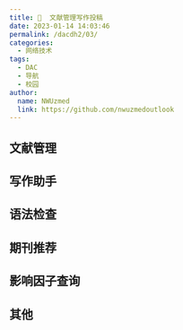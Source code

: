 ```yaml
---
title: 📑  文献管理写作投稿
date: 2023-01-14 14:03:46
permalink: /dacdh2/03/
categories: 
  - 网络技术
tags: 
  - DAC
  - 导航
  - 校园
author: 
  name: NWUzmed
  link: https://github.com/nwuzmedoutlook
---
```


## 文献管理

<ClientOnly>
  <Card :cardData="cardData0" :cardListSize=4 carTitlColor="#000" carHoverColor="#000" />
</ClientOnly>

## 写作助手

<ClientOnly>
  <Card :cardData="cardData1" :cardListSize=4 carTitlColor="#000" carHoverColor="#000" />
</ClientOnly>

## 语法检查

<ClientOnly>
  <Card :cardData="cardData2" :cardListSize=4 carTitlColor="#000" carHoverColor="#000" />
</ClientOnly>

## 期刊推荐

<ClientOnly>
  <Card :cardData="cardData3" :cardListSize=4 carTitlColor="#000" carHoverColor="#000" />
</ClientOnly>

## 影响因子查询

<ClientOnly>
  <Card :cardData="cardData4" :cardListSize=4 carTitlColor="#000" carHoverColor="#000" />
</ClientOnly>

## 其他

<ClientOnly>
  <Card :cardData="cardData5" :cardListSize=4 carTitlColor="#000" carHoverColor="#000" />
</ClientOnly>

<script>
export default {
  data() {
    return {
      cardData0: [
{id: "0", cardSrc: "https://www.softhead-citavi.com/blog/2328", cardImgSrc: "https://api.xinac.net/icon/?url=https://www.softhead-citavi.com/blog/2328", cardName: "Citavi 6 从入门到精通", cardContent: "Citavi文献管理与知识组织软件",},
{cardSrc: "https://www.howsci.com/", cardImgSrc: "https://api.xinac.net/icon/?url=https://www.howsci.com/", cardName: "科研动力", cardContent: "专注EndNote使用方法；关注科研方法与论文写作",},
{cardSrc: "https://mp.weixin.qq.com/s?__biz=MzU1NjA4NDgzMg==&amp;mid=100001841&amp;idx=1&amp;sn=3b4d6fe634d35343796e4b231340877d&amp;chksm=7bcb333e4cbcba2893c479512f19c03de3c4aa08cef475ee0f5ea00c4b368d9b062493476740&amp;mpshare=1&amp;scene=23&amp;srcid=0331ExAJQxIljLswJD8hKrfL&amp;sharer_sharetime=1617152013250&amp;sharer_shareid=4bd6ca1811ddbfed9a53195955832634#rd", cardImgSrc: "https://api.xinac.net/icon/?url=https://mp.weixin.qq.com/s?__biz=MzU1NjA4NDgzMg==&amp;mid=100001841&amp;idx=1&amp;sn=3b4d6fe634d35343796e4b231340877d&amp;chksm=7bcb333e4cbcba2893c479512f19c03de3c4aa08cef475ee0f5ea00c4b368d9b062493476740&amp;mpshare=1&amp;scene=23&amp;srcid=0331ExAJQxIljLswJD8hKrfL&amp;sharer_sharetime=1617152013250&amp;sharer_shareid=4bd6ca1811ddbfed9a53195955832634#rd", cardName: "子聿学长", cardContent: "EndNote教程汇总",},
{cardSrc: "https://www.connectedpapers.com/", cardImgSrc: "https://api.xinac.net/icon/?url=https://www.connectedpapers.com/", cardName: "Connected Papers", cardContent: "Explore connected papers in a visual graph",},
{cardSrc: "https://mypitaya.com/", cardImgSrc: "https://api.xinac.net/icon/?url=https://mypitaya.com/", cardName: "火龙果写作", cardContent: "AI驱动的文字生产力工具",},
{cardSrc: "https://mp.weixin.qq.com/s/ElGoNopa2ftAlNjbl28Zfg", cardImgSrc: "https://api.xinac.net/icon/?url=https://mp.weixin.qq.com/s/ElGoNopa2ftAlNjbl28Zfg", cardName: "青柠学术", cardContent: "学术干货大荟萃！收藏就对了！",},
{cardSrc: "https://www.home-for-researchers.com/", cardImgSrc: "https://api.xinac.net/icon/?url=https://www.home-for-researchers.com/", cardName: "科研者之家", cardContent: "scihub-SCI写作神器-国家自然科学基金-期刊查询",},
{cardSrc: "http://www.keyanzhiku.com/", cardImgSrc: "https://api.xinac.net/icon/?url=http://www.keyanzhiku.com/", cardName: "科研Z库", cardContent: "找技术找资源找图书找服务",},
{cardSrc: "https://www.slager.cn/", cardImgSrc: "https://api.xinac.net/icon/?url=https://www.slager.cn/", cardName: "Slager", cardContent: "好的工具让你站在巨人的肩膀上",},
{cardSrc: "https://www.xiantao.love/", cardImgSrc: "https://api.xinac.net/icon/?url=https://www.xiantao.love/", cardName: "仙桃学术", cardContent: "让每一位医生/医学生提升科研效率，轻松搞定SCI论文写作和生物信息学数据分析。",},
{cardSrc: "https://www.citexs.com/", cardImgSrc: "https://api.xinac.net/icon/?url=https://www.citexs.com/", cardName: "citexs-赛特新思生物医学科研助手", cardContent: "文献检索 SCI写作辅助 AI研究选题 图文检索 资讯&解读 科研工具",},
{cardSrc: "https://www.fir.ai/", cardImgSrc: "https://api.xinac.net/icon/?url=https://www.fir.ai/", cardName: "边写边搜", cardContent: "超级连接，快速成文",},
{cardSrc: "http://www.scirobot.com.cn/", cardImgSrc: "https://api.xinac.net/icon/?url=http://www.scirobot.com.cn/", cardName: "AI智能翻译写作机器人(v2.0)", cardContent: "免费在线SCI翻译写作工具",},
{cardSrc: "https://www.miaowrite.com/", cardImgSrc: "https://api.xinac.net/icon/?url=https://www.miaowrite.com/", cardName: "妙写", cardContent: "专注论文排版与管理，一键调整论文格式",},
{cardSrc: "https://xiezuocat.com/#/", cardImgSrc: "https://api.xinac.net/icon/?url=https://xiezuocat.com/#/", cardName: "秘塔写作猫", cardContent: "新一代AI写作伴侣，帮你推敲用语、斟酌文法、改写文风，还能实时同步翻译。",},
{cardSrc: "https://www.giiso.com/#/", cardImgSrc: "https://api.xinac.net/icon/?url=https://www.giiso.com/#/", cardName: "Giiso写作机器人", cardContent: "一款内容创作AI辅助工具",},
{cardSrc: "http://www.paper-digest.com/", cardImgSrc: "https://api.xinac.net/icon/?url=http://www.paper-digest.com/", cardName: "Paper Digest", cardContent: "Artificial Intelligence summarizes academic articles for you",},
{cardSrc: "https://www.phrasebank.manchester.ac.uk/", cardImgSrc: "https://api.xinac.net/icon/?url=https://www.phrasebank.manchester.ac.uk/", cardName: "Academic Phrasebank", cardContent: "英语写作的词句模板库",},
{cardSrc: "https://www.termonline.cn/index", cardImgSrc: "https://api.xinac.net/icon/?url=https://www.termonline.cn/index", cardName: "术语在线", cardContent: "权威的术语知识服务平台",},
{cardSrc: "https://shuyu.cnki.net/#/", cardImgSrc: "https://api.xinac.net/icon/?url=https://shuyu.cnki.net/#/", cardName: "知网百科", cardContent: "可信赖的学百科",},
{cardSrc: "http://hemingwayapp.com/", cardImgSrc: "https://api.xinac.net/icon/?url=http://hemingwayapp.com/", cardName: "Hemingway Editor", cardContent: "Hemingway App使您的写作大胆而清晰。",},
{cardSrc: "http://www.clichefinder.net/", cardImgSrc: "https://api.xinac.net/icon/?url=http://www.clichefinder.net/", cardName: "Cliché Finder", cardContent: "通过识别和消除陈旧或过度使用的单词，表达式和短语，快速提高您的写作和沟通技巧。",},
{cardSrc: "https://www.grammarly.com/", cardImgSrc: "https://api.xinac.net/icon/?url=https://www.grammarly.com/", cardName: "Grammarly", cardContent: "Free Online Writing Assistant",},
{cardSrc: "https://gramara.com/zh-s/", cardImgSrc: "https://api.xinac.net/icon/?url=https://gramara.com/zh-s/", cardName: "Gramara", cardContent: "The AI-Powered Grammar Checker",},
{cardSrc: "https://www.quillbot.com/", cardImgSrc: "https://api.xinac.net/icon/?url=https://www.quillbot.com/", cardName: "QuillBot AI", cardContent: "Paraphrasing Tool",},
{cardSrc: "http://www.paraphrase-tool.org/", cardImgSrc: "https://api.xinac.net/icon/?url=http://www.paraphrase-tool.org/", cardName: "Paraphrase Tool", cardContent: "Online Paraphrasing tool & Article Rewriter Tool",},
{cardSrc: "http://www.1checker.com/", cardImgSrc: "https://api.xinac.net/icon/?url=http://www.1checker.com/", cardName: "1Checker（易改）", cardContent: "校对、语法检查和智能润色",},
{cardSrc: "https://www.grammarcheck.me/#", cardImgSrc: "https://api.xinac.net/icon/?url=https://www.grammarcheck.me/#", cardName: "Grammar Check", cardContent: "Free Online Grammar Checker",},
{cardSrc: "https://virtualwritingtutor.com/", cardImgSrc: "https://api.xinac.net/icon/?url=https://virtualwritingtutor.com/", cardName: "Virtual Writing Tutor", cardContent: "检查语法，标点符号，拼写，释义和词汇等，操作简单",},
{cardSrc: "https://rewordify.com/", cardImgSrc: "https://api.xinac.net/icon/?url=https://rewordify.com/", cardName: "Rewordify", cardContent: "Understand what you read",},
{cardSrc: "https://www.nounplus.net/grammarcheck/", cardImgSrc: "https://api.xinac.net/icon/?url=https://www.nounplus.net/grammarcheck/", cardName: "NOUNPLUS", cardContent: "Grammar Check Online",},
{cardSrc: "https://spellcheckplus.com/", cardImgSrc: "https://api.xinac.net/icon/?url=https://spellcheckplus.com/", cardName: "SpellCheckPlus", cardContent: "Online Spelling and Grammar Checker for English as a Second Language",},
{cardSrc: "https://www.spellcheckonline.com/", cardImgSrc: "https://api.xinac.net/icon/?url=https://www.spellcheckonline.com/", cardName: "Spell'Check'Online", cardContent: "Free Online Spell Checker",},
{cardSrc: "https://www.gingersoftware.com/", cardImgSrc: "https://api.xinac.net/icon/?url=https://www.gingersoftware.com/", cardName: "Ginger", cardContent: "English Grammar & Writing App",},
{cardSrc: "https://www.reverso.net/text_translation.aspx?lang=ZH", cardImgSrc: "https://api.xinac.net/icon/?url=https://www.reverso.net/text_translation.aspx?lang=ZH", cardName: "Reverso", cardContent: "免费翻译, 词典, 语法",},
{cardSrc: "https://www.polishmywriting.com/", cardImgSrc: "https://api.xinac.net/icon/?url=https://www.polishmywriting.com/", cardName: "After the Deadline", cardContent: "Check Spelling, Style, and Grammar with After the Deadline",},
{cardSrc: "https://www.paperrater.com/free_paper_grader", cardImgSrc: "https://api.xinac.net/icon/?url=https://www.paperrater.com/free_paper_grader", cardName: "Paper Checker", cardContent: "Online Proofreader and Grammar Checker",},
{cardSrc: "http://www.xiuci.cn/", cardImgSrc: "https://api.xinac.net/icon/?url=http://www.xiuci.cn/", cardName: "词语助手", cardContent: "查询词语更简单！",},
{cardSrc: "http://www.eu-edit.com/col.jsp?id=118", cardImgSrc: "https://api.xinac.net/icon/?url=http://www.eu-edit.com/col.jsp?id=118", cardName: "Eu-edit", cardContent: "每日写作技巧更新",},
{cardSrc: "http://by.360xueke.com/#", cardImgSrc: "https://api.xinac.net/icon/?url=http://by.360xueke.com/#", cardName: "毕业论文资源导航", cardContent: "每日更新",},
{cardSrc: "https://www.boshuolunwen123.com/", cardImgSrc: "https://api.xinac.net/icon/?url=https://www.boshuolunwen123.com/", cardName: "博硕论文辅导网", cardContent: "硕士论文_博士论文_毕业论文范文_开题报告硕士论文_博士论文_毕业论文范文_开题报告",},
{cardSrc: "http://www.dioenglish.com/writing/", cardImgSrc: "https://api.xinac.net/icon/?url=http://www.dioenglish.com/writing/", cardName: "英语作文大全", cardContent: "英语作文,英语短文,英语手抄报,英语作文万能句子",},
{cardSrc: "http://www.lunwenstudy.com/", cardImgSrc: "https://api.xinac.net/icon/?url=http://www.lunwenstudy.com/", cardName: "学术堂", cardContent: "专业的论文学习平台",},
{cardSrc: "https://jcr.clarivate.com/JCRLandingPageAction.action", cardImgSrc: "https://api.xinac.net/icon/?url=https://jcr.clarivate.com/JCRLandingPageAction.action", cardName: "InCites  Journal Citation Reports", cardContent: "Search a journal title or select an option to get started",},
{cardSrc: "https://www.medreading.cn/", cardImgSrc: "https://api.xinac.net/icon/?url=https://www.medreading.cn/", cardName: "MedReading", cardContent: "查影响因子，读SCI文献",},
{cardSrc: "http://www.letpub.com.cn/index.php?page=resources", cardImgSrc: "https://api.xinac.net/icon/?url=http://www.letpub.com.cn/index.php?page=resources", cardName: "LetPub", cardContent: "sci论文写作，期刊投稿，IF查询，基金申请资源",},
{cardSrc: "http://www.keyanzhiku.com/qikan", cardImgSrc: "https://api.xinac.net/icon/?url=http://www.keyanzhiku.com/qikan", cardName: "科研Z库", cardContent: "中文核心期刊投稿推荐系统",},
{cardSrc: "https://sci.justscience.cn/", cardImgSrc: "https://api.xinac.net/icon/?url=https://sci.justscience.cn/", cardName: "唯问生物Justscience", cardContent: "中外核心期刊查询_2021年SCI期刊影响因子预测查询",},
{cardSrc: "https://www.medsci.cn/sci/journal_index", cardImgSrc: "https://api.xinac.net/icon/?url=https://www.medsci.cn/sci/journal_index", cardName: "MedSci梅斯", cardContent: "期刊智能查询工具",},
{cardSrc: "http://journal.biomart.cn/", cardImgSrc: "https://api.xinac.net/icon/?url=http://journal.biomart.cn/", cardName: "丁香通", cardContent: "SCI期刊数据库_影响因子查询",},
{cardSrc: "https://www.scholarscope.cn/tools/singlesearch.html", cardImgSrc: "https://api.xinac.net/icon/?url=https://www.scholarscope.cn/tools/singlesearch.html", cardName: "Scholarscope", cardContent: "期刊影响因子查询",},
{cardSrc: "https://www.scimagojr.com/", cardImgSrc: "https://api.xinac.net/icon/?url=https://www.scimagojr.com/", cardName: "SJR", cardContent: "Scimago Journal & Country Rank",},
{cardSrc: "https://www.editsprings.com/sciqkcx", cardImgSrc: "https://api.xinac.net/icon/?url=https://www.editsprings.com/sciqkcx", cardName: "EditSprings艾德思", cardContent: "专业的SCI期刊影响因子查询系统（2019-2020）-SCI润色、SCI翻译、论文翻译服务公司",},
{cardSrc: "https://ijournal.topeditsci.com/home", cardImgSrc: "https://api.xinac.net/icon/?url=https://ijournal.topeditsci.com/home", cardName: "Topedit", cardContent: "期刊查询与选择服务系统",},
{cardSrc: "https://www.journalguide.com/", cardImgSrc: "https://api.xinac.net/icon/?url=https://www.journalguide.com/", cardName: "JournalGuide", cardContent: "Find the best journal for your research",},
{cardSrc: "https://jane.biosemantics.org/", cardImgSrc: "https://api.xinac.net/icon/?url=https://jane.biosemantics.org/", cardName: "Journal/Author Name Estimator", cardContent: "Insert your title and/or abstract here",},
{cardSrc: "https://journalsuggester.springer.com/", cardImgSrc: "https://api.xinac.net/icon/?url=https://journalsuggester.springer.com/", cardName: "Springer Journal Suggester", cardContent: "nter your manuscript details to see a list of journals most suitable for your research.",},
{cardSrc: "https://journalfinder.elsevier.com/", cardImgSrc: "https://api.xinac.net/icon/?url=https://journalfinder.elsevier.com/", cardName: "JournalFinder", cardContent: "Enter title and abstract of your paper to easily find journals that could be best suited for publishing.",},
{cardSrc: "https://en-author-services.edanz.com/journal-selector", cardImgSrc: "https://api.xinac.net/icon/?url=https://en-author-services.edanz.com/journal-selector", cardName: "Edanz Group", cardContent: "Journal Selector",},
{cardSrc: "https://cassi.cas.org/search.jsp", cardImgSrc: "https://api.xinac.net/icon/?url=https://cassi.cas.org/search.jsp", cardName: "CASSI", cardContent: "CAS Source Index (CASSI) Search Tool",},
{cardSrc: "https://orcid.org/", cardImgSrc: "https://api.xinac.net/icon/?url=https://orcid.org/", cardName: "ORCID", cardContent: "a unique, persistent identifier free of charge to researchers",},
{cardSrc: "https://scirev.org/", cardImgSrc: "https://api.xinac.net/icon/?url=https://scirev.org/", cardName: "SciRev", cardContent: "Review the scientific review process",},
{cardSrc: "http://ztflh.xhma.com/", cardImgSrc: "https://api.xinac.net/icon/?url=http://ztflh.xhma.com/", cardName: "中图分类号", cardContent: "中图分类号查询,中国分类法,图书分类号,中国图书馆分类法",},
{cardSrc: "https://www.clcindex.com/", cardImgSrc: "https://api.xinac.net/icon/?url=https://www.clcindex.com/", cardName: "中图分类号查询", cardContent: "中国图书馆分类法 | 中图法 | 中图分类号",},
{cardSrc: "http://www.ztflh.com/", cardImgSrc: "https://api.xinac.net/icon/?url=http://www.ztflh.com/", cardName: "中国图书馆分类法", cardContent: "中图法分类号 - 中图分类 - 中国图书分类法简表",},

      ],
      
      cardData1: [
        {
          id: "1",
          cardSrc: "https://cn.vuejs.org/",
          cardImgSrc:
            "https://cdn.staticaly.com/gh/Kele-Bingtang/static@master/img/tools/20220105001047.png",
          cardName: "Vue",
          cardContent: "渐进式 JavaScript 框架",
        },
      ],
        cardData2: [
        {
          id: "2",
          cardSrc: "https://cn.vuejs.org/",
          cardImgSrc:
            "https://cdn.staticaly.com/gh/Kele-Bingtang/static@master/img/tools/20220105001047.png",
          cardName: "Vue",
          cardContent: "渐进式 JavaScript 框架",
        },
      ],
        cardData3: [
        {
          id: "3",
          cardSrc: "https://cn.vuejs.org/",
          cardImgSrc:
            "https://cdn.staticaly.com/gh/Kele-Bingtang/static@master/img/tools/20220105001047.png",
          cardName: "Vue",
          cardContent: "渐进式 JavaScript 框架",
        },
      ],
        cardData4: [
        {
          id: "4",
          cardSrc: "https://cn.vuejs.org/",
          cardImgSrc:
            "https://cdn.staticaly.com/gh/Kele-Bingtang/static@master/img/tools/20220105001047.png",
          cardName: "Vue",
          cardContent: "渐进式 JavaScript 框架",
        },
      ],
        cardData5: [
        {
          id: "5",
          cardSrc: "https://cn.vuejs.org/",
          cardImgSrc:
            "https://cdn.staticaly.com/gh/Kele-Bingtang/static@master/img/tools/20220105001047.png",
          cardName: "Vue",
          cardContent: "渐进式 JavaScript 框架",
        },
      ],
    };
  },
};
</script>
